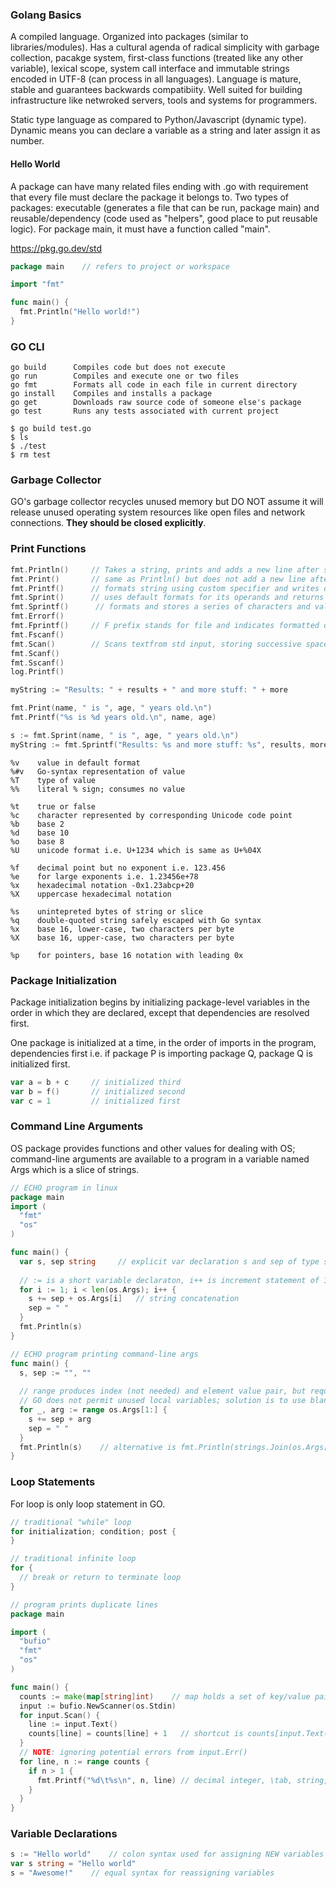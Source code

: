 ### Golang Basics
A compiled language. Organized into packages (similar to libraries/modules). Has a cultural agenda of radical simplicity with garbage collection, pacakge system, first-class functions (treated like any other variable), lexical scope, system call interface and immutable strings encoded in UTF-8 (can process in all languages). Language is mature, stable and guarantees backwards compatibiity. Well suited for building infrastructure like netwroked servers, tools and systems for programmers. 

Static type language as compared to Python/Javascript (dynamic type). Dynamic means you can declare a variable as a string and later assign it as number.

#### Hello World
A package can have many related files ending with .go with requirement that every file must declare the package it belongs to. Two types of packages: executable (generates a file that can be run, package main) and reusable/dependency (code used as "helpers", good place to put reusable logic). For package main, it must have a function called "main".

https://pkg.go.dev/std

```GO
package main    // refers to project or workspace

import "fmt"

func main() {
  fmt.Println("Hello world!")
}
```

### GO CLI
```
go build      Compiles code but does not execute
go run        Compiles and execute one or two files
go fmt        Formats all code in each file in current directory
go install    Compiles and installs a package
go get        Downloads raw source code of someone else's package
go test       Runs any tests associated with current project
```
```
$ go build test.go
$ ls
$ ./test
$ rm test
```

### Garbage Collector
GO's garbage collector recycles unused memory but DO NOT assume it will release unused operating system resources like open files and network connections. **They should be closed explicitly**.

### Print Functions
```go
fmt.Println()     // Takes a string, prints and adds a new line after string
fmt.Print()       // same as Println() but does not add a new line after string
fmt.Printf()      // formats string using custom specifier and writes output to stdout 
fmt.Sprint()      // uses default formats for its operands and returns resulting string
fmt.Sprintf()      // formats and stores a series of characters and values in array pointed to by buffer
fmt.Errorf()
fmt.Fprintf()     // F prefix stands for file and indicates formatted output should be written to file
fmt.Fscanf()
fmt.Scan()        // Scans textfrom std input, storing successive space-separated values into successive args
fmt.Scanf()
fmt.Sscanf()
log.Printf()

myString := "Results: " + results + " and more stuff: " + more

fmt.Print(name, " is ", age, " years old.\n")
fmt.Printf("%s is %d years old.\n", name, age)

s := fmt.Sprint(name, " is ", age, " years old.\n")
myString := fmt.Sprintf("Results: %s and more stuff: %s", results, more)
```
```
%v    value in default format
%#v   Go-syntax representation of value
%T    type of value
%%    literal % sign; consumes no value

%t    true or false
%c    character represented by corresponding Unicode code point
%b    base 2
%d    base 10
%o    base 8
%U    unicode format i.e. U+1234 which is same as U+%04X

%f    decimal point but no exponent i.e. 123.456
%e    for large exponents i.e. 1.23456e+78
%x    hexadecimal notation -0x1.23abcp+20
%X    uppercase hexadecimal notation

%s    unintepreted bytes of string or slice
%q    double-quoted string safely escaped with Go syntax
%x    base 16, lower-case, two characters per byte
%X    base 16, upper-case, two characters per byte

%p    for pointers, base 16 notation with leading 0x
```

### Package Initialization

Package initialization begins by initializing package-level variables in the order in which they are declared, except that dependencies are resolved first.

One package is initialized at a time, in the order of imports in the program, dependencies first i.e. if package P is importing package Q, package Q is initialized first. 

```go
var a = b + c     // initialized third
var b = f()       // initialized second
var c = 1         // initialized first
```

### Command Line Arguments
OS package provides functions and other values for dealing with OS; command-line arguments are available to a program in a variable named Args which is a slice of strings. 

```GO
// ECHO program in linux
package main
import (
  "fmt"
  "os"
)

func main() {
  var s, sep string     // explicit var declaration s and sep of type string 
  
  // := is a short variable declaraton, i++ is increment statement of 1
  for i := 1; i < len(os.Args); i++ {
    s += sep + os.Args[i]   // string concatenation
    sep = " "
  }
  fmt.Println(s)
}

// ECHO program printing command-line args
func main() {
  s, sep := "", ""
  
  // range produces index (not needed) and element value pair, but requires to deal with both values
  // GO does not permit unused local variables; solution is to use blank identifier 
  for _, arg := range os.Args[1:] {   
    s += sep + arg
    sep = " "
  }
  fmt.Println(s)    // alternative is fmt.Println(strings.Join(os.Args[1:], " "))
}
```

### Loop Statements
For loop is only loop statement in GO. 
```GO
// traditional "while" loop
for initialization; condition; post {
}

// traditional infinite loop
for {
  // break or return to terminate loop
}
```
```GO
// program prints duplicate lines
package main

import (
  "bufio"
  "fmt"
  "os"
)

func main() {
  counts := make(map[string]int)    // map holds a set of key/value pairs, of type string/int 
  input := bufio.NewScanner(os.Stdin)
  for input.Scan() {
    line := input.Text()
    counts[line] = counts[line] + 1   // shortcut is counts[input.Text()]++  
  }
  // NOTE: ignoring potential errors from input.Err()
  for line, n := range counts {
    if n > 1 {
      fmt.Printf("%d\t%s\n", n, line) // decimal integer, \tab, string, \newline
    }
  }
}

```

### Variable Declarations
```GO
s := "Hello world"    // colon syntax used for assigning NEW variables only
var s string = "Hello world"
s = "Awesome!"    // equal syntax for reassigning variables
```


